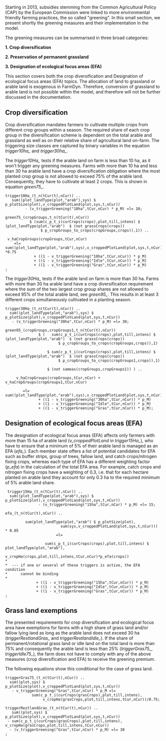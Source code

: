 Starting in 2013, subsidies stemming from the Common Agricultural Policy (CAP)
by the European Commission were linked to more environmental friendly farming
practices, the so called "greening". In this small section, we present shortly the
greening measures and their implementation in the model.

The greening measures can be summarised in three broad categories:

**1. Crop diversification**

**2. Preservation of permanent grassland**

**3. Designation of ecological focus areas (EFA)**

This section covers both the crop diversification and Designation of ecological focus areas (EFA) topics. The allocation of land to grassland or arable land is exogenous in FarmDyn. Therefore, conversion of grassland to arable land is not possible within the model, and therefore will not be further discussed in the documentation.

## Crop diversification

Crop diversification mandates farmers to cultivate multiple crops from different
crop groups within a season. The required share of each crop group in the diversification
scheme is dependent on the total arable and grassland as well as on their relative share
of agricultural land on-farm. The triggering size classes are captured by binary
variables in the equation *trigger10ha\_* and *trigger30ha\_*.


The *trigger10Ha\_* tests if the arable land on farm is less than 10 ha, as it
won't trigger any greening measures. Farms with more than 10 ha and less than
30 ha arable land have a crop diversification obligation where the most
planted crop group is not allowed to exceed 75% of the arable land. Consequently,
they have to cultivate at least 2 crops. This is shown in equation *green75\_*.   

[embedmd]:# (N:/em/work1/Pahmeyer/FarmDyn/FarmDynDoku/FarmDyn_Docu/gams/model/greening_module.gms GAMS /trigger10Ha_\(t_n\(tCur\(t\),nCur\)\) \.\./ /;/)
```GAMS
trigger10Ha_(t_n(tCur(t),nCur)) ..
   sum((plot_landType(plot,"arab"),sys) $ p_plotSize(plot),v_croppedPlotLand(plot,sys,t,nCur))
         - (v_triggerGreening("10ha",tCur,nCur) * p_M) =l= 10;
```
[embedmd]:# (N:/em/work1/Pahmeyer/FarmDyn/FarmDynDoku/FarmDyn_Docu/gams/model/greening_module.gms GAMS /green75_\(cropGroups,t_n\(tCur\(t\),nCur\)\)/ /;/)
```GAMS
green75_(cropGroups,t_n(tCur(t),nCur))
           $ (sum(c_p_t_i(curCrops(crops),plot,till,intens) $ (plot_landType(plot,"arab")  $ (not grassCrops(crops))
                $ p_cropGroups_to_crops(cropGroups,crops)),1)) ..

 v_haCropGroups(cropGroups,tCur,nCur)
    =l=    sum((plot_landType(plot,"arab"),sys),v_croppedPlotLand(plot,sys,t,nCur)) *0.75
             + ((1 - v_triggerGreening("10ha",tCur,nCur)) * p_M)
             + ((1 - v_triggerGreening("Idle",tCur,nCur)) * p_M)
             + ((1 - v_triggerGreening("Gras",tCur,nCur)) * p_M)
;
```

The *trigger30Ha\_* tests if the arable land on farm is more than 30 ha. Farms
with more than 30 ha arable land have a crop diversification requirement where
the sum of the two largest crop group shares are not allowed to exceed 95% of the total arable
land, see *green95\_*. This results in at least 3 different crops simultaneously cultivated
in a planting season.

[embedmd]:# (N:/em/work1/Pahmeyer/FarmDyn/FarmDynDoku/FarmDyn_Docu/gams/model/greening_module.gms GAMS /trigger30Ha_\(t_n\(tCur\(t\),nCur\)\) \.\./ /;/)
```GAMS
trigger30Ha_(t_n(tCur(t),nCur)) ..
  sum((plot_landType(plot,"arab"),sys) $ p_plotSize(plot),v_croppedPlotLand(plot,sys,t,nCur))
   - (v_triggerGreening("30ha",tCur,nCur) * p_M) =l= 30;
```
[embedmd]:# (N:/em/work1/Pahmeyer/FarmDyn/FarmDynDoku/FarmDyn_Docu/gams/model/greening_module.gms GAMS /green95_\(cropGroups,t_n\(tCur\(t\),nCur\)\)/ /;/)
```GAMS
green95_(cropGroups,cropGroups1,t_n(tCur(t),nCur))
               $ (   sum(c_p_t_i(curCrops(crops),plot,till,intens) $ (plot_landType(plot,"arab")  $ (not grassCrops(crops))
                        $ p_cropGroups_to_crops(cropGroups,crops)),1)

                   $ sum(c_p_t_i(curCrops(crops),plot,till,intens) $ (plot_landType(plot,"arab")  $ (not grassCrops(crops))
                        $ p_cropGroups_to_crops(cropGroups1,crops)),1)

                   $ (not sameas(cropGroups,cropGroups1)) ) ..

     v_haCropGroups(cropGroups,tCur,nCur) +  v_haCropGroups(cropGroups1,tCur,nCur)

        =l= sum((plot_landType(plot,"arab"),sys),v_croppedPlotLand(plot,sys,t,nCur))*0.95
               + ((1 - v_triggerGreening("30ha",tCur,nCur)) * p_M)
               + ((1 - v_triggerGreening("Idle",tCur,nCur)) * p_M)
               + ((1 - v_triggerGreening("Gras",tCur,nCur)) * p_M);
```

## Designation of ecological focus areas (EFA)

The designation of ecological focus areas (EFA) affects only farmers with more than
15 ha of arable land (*v_croppedPlotLand* in *trigger15Ha\_*), who have to ensure
that a minimum of 5% of their arable land is managed as an EFA (*efa\_*).
Each member state offers a list of potential candidates for EFA such as buffer
strips, group of trees, fallow land, and catch crops/nitrogen fixing crops,
whereas each type of EFA has a different weighting factor (*p_efa*) in the calculation
of the total EFA area. For example, catch crops and nitrogen fixing crops
have a weighting of 0.3, i.e. that for each hectare planted on arable land they
account for only 0.3 ha to the required minimum of 5% arable land share.


[embedmd]:# (N:/em/work1/Pahmeyer/FarmDyn/FarmDynDoku/FarmDyn_Docu/gams/model/greening_module.gms GAMS /trigger15Ha_\(t_n\(tCur\(t\),nCur\)\) \.\./ /;/)
```GAMS
 trigger15Ha_(t_n(tCur(t),nCur)) ..
  sum((plot_landType(plot,"arab"),sys) $ p_plotSize(plot),v_croppedPlotLand(plot,sys,t,nCur))
               - (v_triggerGreening("15ha",tCur,nCur) * p_M) =l= 15;
```

[embedmd]:# (N:/em/work1/Pahmeyer/FarmDyn/FarmDynDoku/FarmDyn_Docu/gams/model/greening_module.gms GAMS / efa_\(t_n\(tCur\(t\),nCur\)\) \.\./ /;/)
```GAMS
efa_(t_n(tCur(t),nCur)) ..

         sum(plot_landType(plot,"arab") $ p_plotSize(plot),
                         sum(sys,v_croppedPlotLand(plot,sys,t,nCur))) * 0.05
                       =l=

                  sum(c_p_t_i(curCrops(crops),plot,till,intens) $ plot_landType(plot,"arab"),
                        v_cropHa(crops,plot,till,intens,tCur,nCur)*p_efa(crops))
*
*  --- if one or several of these triggers is active, the EFA condition
*      cannot be binding
*
              + ((1 - v_triggerGreening("15ha",tCur,nCur)) * p_M)
              + ((1 - v_triggerGreening("Idle",tCur,nCur)) * p_M)
              + ((1 - v_triggerGreening("Gras",tCur,nCur)) * p_M)
;
```
## Grass land exemptions

The presented requirements for crop diversification and ecological focus area
have exemptions for farms with a high share of grass land and/or fallow lying land
as long as the arable land does not exceed 30 ha (*triggerRestlandGras\_* and
*triggerRestlandIdle\_*). If the share of permanent/rotational grass land or idle
land on the total land is more than 75% and consequently the arable land is less
than 25% (*triggerGras75\_*, *triggerIdle75\_*), the farm does not have to comply with any
of the above measures (crop diversification and EFA) to receive the greening premium.

The following equations show this conditional for the case of grass land.

[embedmd]:# (N:/em/work1/Pahmeyer/FarmDyn/FarmDynDoku/FarmDyn_Docu/gams/model/greening_module.gms GAMS /triggerGras75_\(t_n\(tCur\(t\),nCur\)\) \.\./ /;/)
```GAMS
triggerGras75_(t_n(tCur(t),nCur)) ..
  sum((plot,sys) $ p_plotSize(plot),v_croppedPlotLand(plot,sys,t,nCur))
   - v_triggerGreening("Gras",tCur,nCur) * p_M =l=
            sum(c_p_t_i(curCrops(grasCrops),plot,till,intens),
                 v_cropHa(grasCrops,plot,till,intens,tCur,nCur))/0.75;
```
[embedmd]:# (N:/em/work1/Pahmeyer/FarmDyn/FarmDynDoku/FarmDyn_Docu/gams/model/greening_module.gms GAMS /triggerRestlandGras_\(t_n\(tCur\(t\),nCur\)\) \.\./ /;/)
```GAMS
triggerRestlandGras_(t_n(tCur(t),nCur)) ..
   sum((plot,sys) $ p_plotSize(plot),v_croppedPlotLand(plot,sys,t,nCur))
 - sum(c_p_t_i(curCrops(grasCrops),plot,till,intens), v_cropHa(grasCrops,plot,till,intens,tCur,nCur))
  - (v_triggerGreening("Gras",tCur,nCur) * p_M) =l= 30
;
```
